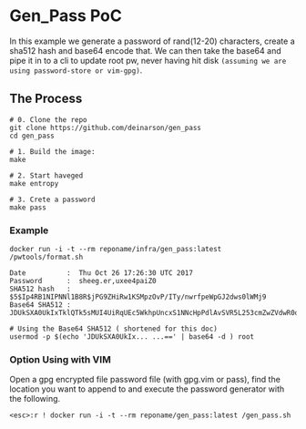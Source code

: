 # Gen_Pass PoC

In this example we generate a password of rand(12-20) characters, create a sha512 hash and base64 encode that.  We can then take the base64 and pipe it in to a cli to update root pw, never having hit disk `(assuming we are using password-store or vim-gpg)`.


## The Process

    # 0. Clone the repo
    git clone https://github.com/deinarson/gen_pass
    cd gen_pass

    # 1. Build the image:
    make

    # 2. Start haveged
    make entropy

    # 3. Crete a password
    make pass

### Example

    docker run -i -t --rm reponame/infra/gen_pass:latest /pwtools/format.sh

    Date          :  Thu Oct 26 17:26:30 UTC 2017
    Password      :  sheeg.er,uxee4paiZ0
    SHA512 hash   :  $5$Ip4RB1NIPNNl1B8R$jPG9ZHiRw1KSMpzOvP/ITy/nwrfpeWpGJ2dws0lWMj9
    Base64 SHA512 :  JDUkSXA0UkIxTklQTk5sMUI4UiRqUEc5WkhpUncxS1NNcHpPdlAvSVR5L253cmZwZVdwR0oyZHdzMGxXTWo5Cg==

    # Using the Base64 SHA512 ( shortened for this doc)
    usermod -p $(echo 'JDUkSXA0UkIx... ...==' | base64 -d ) root

### Option Using  with VIM
Open a gpg encrypted file password file (with gpg.vim or pass), find the location you want to append to and execute the password generator with the following.

    <esc>:r ! docker run -i -t --rm reponame/gen_pass:latest /gen_pass.sh

